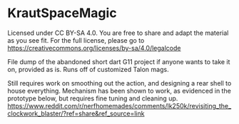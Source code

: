 # KrautSpaceMagic

Licensed under CC BY-SA 4.0.
You are free to share and adapt the material as you see fit.
For the full license, please go to https://creativecommons.org/licenses/by-sa/4.0/legalcode

File dump of the abandoned short dart G11 project if anyone wants to take it on, provided as is. Runs off of customized Talon mags.

Still requires work on smoothing out the action, and designing a rear shell to house everything. Mechanism has been shown to work, as evidenced in the prototype below, but requires fine tuning and cleaning up.
https://www.reddit.com/r/nerfhomemades/comments/lk250k/revisiting_the_clockwork_blaster/?ref=share&ref_source=link